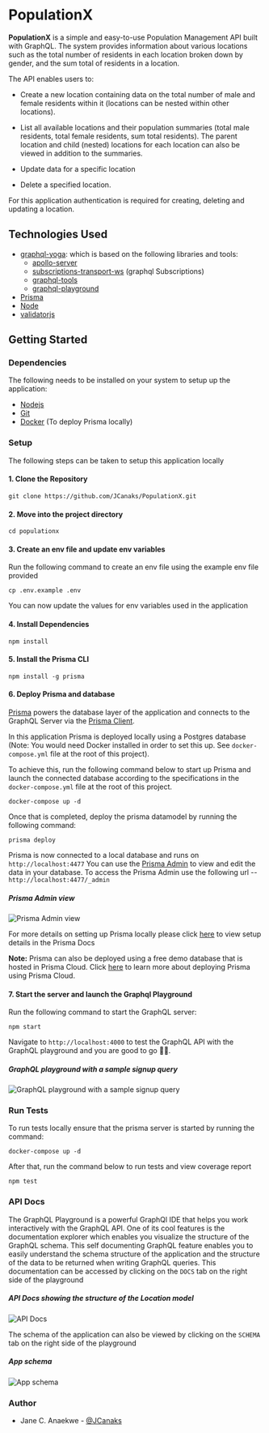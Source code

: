 # PopulationX
**PopulationX** is a simple and easy-to-use Population Management API built with GraphQL. The system provides information about various locations such as the total number of residents in each location broken down by gender, and the sum total of residents in a location.

The API enables users to:

* Create a new location containing data on the total number of male and female residents within it (locations can be nested within other locations).

* List all available locations and their population summaries (total male residents, total female residents, sum total residents). The parent location and child (nested) locations for each location can also be viewed in addition to the summaries.

* Update data for a specific location

* Delete a specified location.

For this application authentication is required for creating, deleting and updating a location. 



## Technologies Used
* [graphql-yoga](https://github.com/prisma/graphql-yoga): which is based on the following libraries and tools:
    * [apollo-server](https://github.com/apollographql/apollo-server)
    * [subscriptions-transport-ws](https://github.com/apollographql/subscriptions-transport-ws) (graphql Subscriptions)
    * [graphql-tools](https://github.com/apollographql/graphql-tools)
    * [graphql-playground](https://github.com/graphcool/graphql-playground)
* [Prisma](https://www.prisma.io/)
* [Node](https://nodejs.org/)
* [validatorjs](https://www.npmjs.com/package/validatorjs)

## Getting Started
### Dependencies
The following needs to be installed on your system to setup up the application:
* [Nodejs](https://nodejs.org/en/download/current/)
* [Git](https://git-scm.com/downloads)
* [Docker](https://www.docker.com/products/container-runtime) (To deploy Prisma locally)
### Setup
The following steps can be taken to setup this application locally
#### 1. Clone the Repository
```
git clone https://github.com/JCanaks/PopulationX.git
```

#### 2. Move into the project directory
```
cd populationx
```

#### 3. Create an env file and update env variables
Run the following command to create an env file using the example env file provided 
```
cp .env.example .env
```
You can now update the values for env variables used in the application
#### 4. Install Dependencies
```
npm install
```
#### 5. Install the Prisma CLI
```
npm install -g prisma
```

#### 6. Deploy Prisma and database
[Prisma](https://www.prisma.io/) powers the database layer of the application and connects to the GraphQL Server via the [Prisma Client](https://www.prisma.io/docs/prisma-client).

In this application Prisma is deployed locally using a Postgres database (Note: You would need Docker installed in order to set this up. See `docker-compose.yml` file at the root of this project). 

To achieve this, run the following command below to start up Prisma and launch the connected database according to the specifications in the `docker-compose.yml` file at the root of this project.

```
docker-compose up -d
```


Once that is completed, deploy the prisma datamodel by running the following command:  

```
prisma deploy
```
Prisma  is now connected to a local database and runs on `http://localhost:4477`
You can use the [Prisma Admin](https://www.prisma.io/docs/prisma-admin/overview-el3e/) to view and edit the data in your database. To access the Prisma Admin use the following url -- `http://localhost:4477/_admin`

##### Prisma Admin view
![Prisma Admin view](docs/prisma-admin.png?raw=true "Prisma Admin view")

For more details on setting up Prisma locally please click [here](https://www.prisma.io/docs/1.34/get-started/01-setting-up-prisma-new-database-JAVASCRIPT-a002/) to view setup details in the Prisma Docs

**Note:** Prisma can also be deployed using a free demo database that is hosted in Prisma Cloud. Click [here](https://www.prisma.io/docs/get-started/01-setting-up-prisma-demo-server-JAVASCRIPT-a001/) to learn more about deploying Prisma using Prisma Cloud.  

#### 7. Start the server and launch the Graphql Playground
Run the following command to start the GraphQL server:
```
npm start
```

Navigate to `http://localhost:4000` to test the GraphQL API with the GraphQL playground and you are good to go :tada::tada:.

##### GraphQL playground with a sample signup query

![GraphQL playground with a sample signup query](docs/signup-query.png?raw=true "GraphQL playground with a sample signup query")

### Run Tests
To run tests locally ensure that the prisma server is started by running the command:
```
docker-compose up -d
```
After that, run the command below to run tests and view coverage report

```
npm test
```

### API Docs
The GraphQL Playground is a powerful GraphQl IDE that helps you work interactively with the GraphQL API. One of its cool features is the documentation explorer which enables you visualize the structure of the GraphQL schema. This self documenting GraphQL feature enables you to easily understand the schema structure of the application and the structure of the data to be returned when writing GraphQL queries. This documentation can be accessed by clicking on the `DOCS` tab on the right side of the playground 

##### API Docs showing the structure of the Location model
![API Docs](docs/api-docs.png?raw=true "API Docs")

The schema of the application can also be viewed by clicking on the `SCHEMA` tab on the right side of the playground 

##### App schema

![App schema](docs/schema-docs.png?raw=true "App schema")

### Author
- Jane C. Anaekwe - [@JCanaks](https://github.com/JCanaks)
